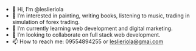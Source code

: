 - 👋 Hi, I’m @leslieriola
- 👀 I’m interested in painting, writing books, listening to music, trading in simulation of forex trading.
- 🌱 I’m currently learning web development and digital marketing.
- 💞️ I’m looking to collaborate on full stack web development.
- 📫 How to reach me: 09554894255 or leslieriola@gmai.com

<!---
leslieriola/leslieriola is a ✨ special ✨ repository because its `README.md` (this file) appears on your GitHub profile.
You can click the Preview link to take a look at your changes. https://leslieriola.github.io/
--->
